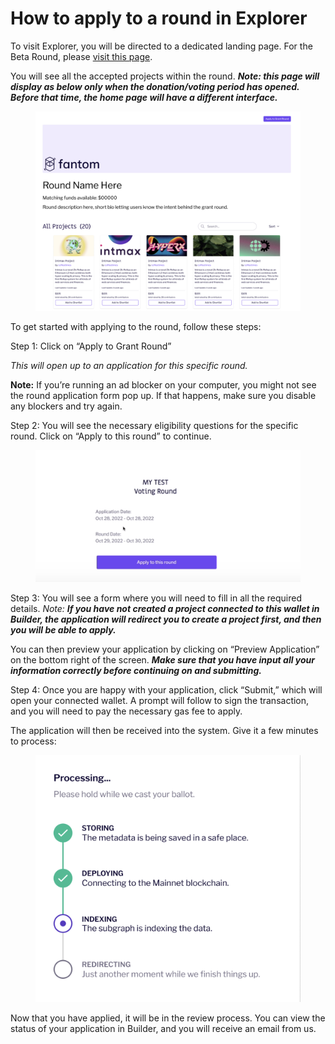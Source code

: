 # How to apply to a round in Explorer

To visit Explorer, you will be directed to a dedicated landing page. For the Beta Round, please [visit this page](https://grants.gitcoin.co/).

You will see all the accepted projects within the round. _**Note: this page will display as below only when the donation/voting period has opened. Before that time, the home page will have a different interface.**_

<figure><img src="../../.gitbook/assets/Screenshot 2023-04-05 at 08.13.41.png" alt=""><figcaption></figcaption></figure>

To get started with applying to the round, follow these steps:

Step 1: Click on “Apply to Grant Round”

_This will open up to an application for this specific round._

**Note:** If you’re running an ad blocker on your computer, you might not see the round application form pop up. If that happens, make sure you disable any blockers and try again.

Step 2: You will see the necessary eligibility questions for the specific round. Click on “Apply to this round” to continue.

<figure><img src="../../.gitbook/assets/Screen Shot 2022-11-03 at 13.30.30.png" alt=""><figcaption></figcaption></figure>

Step 3: You will see a form where you will need to fill in all the required details. _Note: **If you have not created a project connected to this wallet in Builder, the application will redirect you to create a project first, and then you will be able to apply.**_

You can then preview your application by clicking on “Preview Application” on the bottom right of the screen. _**Make sure that you have input all your information correctly before continuing on and submitting.**_

Step 4: Once you are happy with your application, click “Submit,” which will open your connected wallet. A prompt will follow to sign the transaction, and you will need to pay the necessary gas fee to apply.

The application will then be received into the system. Give it a few minutes to process:

<figure><img src="../../.gitbook/assets/Screen Shot 2022-11-03 at 13.32.59.png" alt=""><figcaption></figcaption></figure>

Now that you have applied, it will be in the review process. You can view the status of your application in Builder, and you will receive an email from us.
